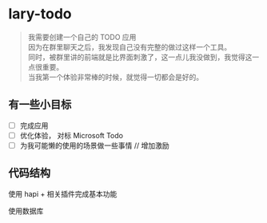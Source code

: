 # lary-todo

> 我需要创建一个自己的 TODO 应用  
> 因为在群里聊天之后，我发现自己没有完整的做过这样一个工具。  
> 同时，被群里讲的前端就是比界面刺激了，这一点儿我没做到，我觉得这一点很重要。  
> 当我第一个体验非常棒的时候，就觉得一切都会是好的。

## 有一些小目标

- [ ] 完成应用
- [ ] 优化体验， 对标 Microsoft Todo
- [ ] 为我可能懒的使用的场景做一些事情 // 增加激励

## 代码结构

使用 hapi + 相关插件完成基本功能

使用数据库
